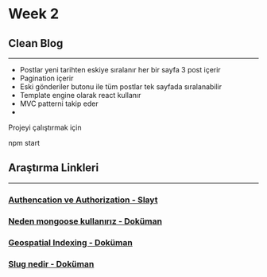 # Week 2

## Clean Blog

---

- Postlar yeni tarihten eskiye sıralanır her bir sayfa 3 post içerir
- Pagination içerir
- Eski gönderiler butonu ile tüm postlar tek sayfada sıralanabilir
- Template engine olarak react kullanır
- MVC patterni takip eder
-

Projeyi çalıştırmak için

npm start

## Araştırma Linkleri

---

### [Authencation ve Authorization - Slayt](Week_2/Authencation_Authorization.pptx)

### [Neden mongoose kullanırız - Doküman](Week_2/Neden_mongoose_kullanırız.docx)

### [Geospatial Indexing - Doküman](Week_2/Geospatial_Indexing.docx)

### [Slug nedir - Doküman](Week_2/Slug_nedir.docx)
